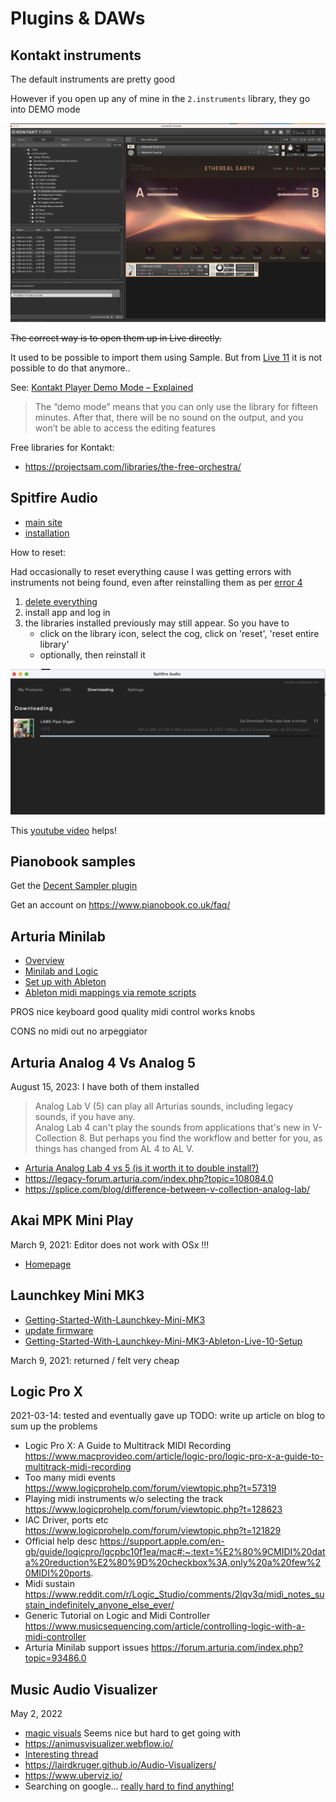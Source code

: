 
# Plugins & DAWs


## Kontakt instruments

The default instruments are pretty good 

However if you open up any of mine in the `2.instruments` library, they go into DEMO mode 

![alt](../assets/images/kontakt1.png)

~~The correct way is to open them up in Live directly.~~

It used to be possible to import them using Sample. But from [Live 11](https://help.ableton.com/hc/en-us/articles/115001134410-Supported-sample-formats) it is not possible to do that anymore..


See: [Kontakt Player Demo Mode – Explained](https://bedroomproducersblog.com/2020/04/23/kontakt-demo-mode/#:~:text=Question%3A%20Why%20do%20I%20see,the%20full%20version%20of%20Kontakt.)

> The “demo mode” means that you can only use the library for fifteen minutes. After that, there will be no sound on the output, and you won’t be able to access the editing features

Free libraries for Kontakt: 
- https://projectsam.com/libraries/the-free-orchestra/





## Spitfire Audio

- [main site](https://labs.spitfireaudio.com/)
- [installation](https://www.spitfireaudio.com/getting-started-labs) 

How to reset: 

Had occasionally to reset everything cause I was getting errors with instruments not being found, even after reinstalling them as per [error 4](https://spitfireaudio.zendesk.com/hc/en-us/articles/360006357354)

1. [delete everything](https://spitfireaudio.zendesk.com/hc/en-us/articles/4403731679121-How-do-I-Uninstall-a-Spitfire-Library-)
2. install app and log in 
3. the libraries installed previously may still appear. So you have to 
	* click on the library icon, select the cog, click on 'reset', 'reset entire library'
	* optionally, then reinstall it

![alt](../assets/images/spitfire-20231030155833.png)

This [youtube video](https://www.youtube.com/watch?v=1aM1pDguhlM) helps!



## Pianobook samples


Get the [Decent Sampler plugin](https://www.decentsamples.com/product/decent-sampler-plugin/)

Get an account on https://www.pianobook.co.uk/faq/




## Arturia Minilab

- [Overview](https://www.arturia.com/products/hybrid-synths/minilab-mkii/overview) 
- [Minilab and Logic](https://www.youtube.com/channel/UC42FCmmQtebb2AHSoBCq1Aw) 
- [Set up with Ableton](https://www.youtube.com/watch?v=CNmfXu6WkiA)
- [Ableton midi mappings via remote scripts](https://remotify.io/tutorials/midi-mapping-ableton-live#saving-midi-mappings)

PROS
nice keyboard
good quality
midi control works
knobs

CONS
no midi out 
no arpeggiator 


## Arturia Analog 4 Vs Analog 5

August 15, 2023: I have both of them installed 

> Analog Lab V (5) can play all Arturias sounds, including legacy sounds, if you have any.  
> Analog Lab 4 can't play the sounds from applications that's new in V-Collection 8. But perhaps you find the workflow and better for you, as things has changed from AL 4 to AL V.

* [Arturia Analog Lab 4 vs 5 (is it worth it to double install?)](https://forum.reasontalk.com/viewtopic.php?f=12&t=7528000&sid=b8deeb5a264c7477e2c0a392ef20b670)
* https://legacy-forum.arturia.com/index.php?topic=108084.0
* https://splice.com/blog/difference-between-v-collection-analog-lab/



## Akai MPK Mini Play

March 9, 2021: Editor does not work with OSx !!! 
- [Homepage](https://www.akaipro.com/mpk-mini-play-mpkminiplay)


## Launchkey Mini MK3

- [Getting-Started-With-Launchkey-Mini-MK3](https://support.novationmusic.com/hc/en-gb/articles/360009318600-Getting-Started-With-Launchkey-Mini-MK3)
- [update firmware](https://support.novationmusic.com/hc/en-gb/articles/360012823320)
- [Getting-Started-With-Launchkey-Mini-MK3-Ableton-Live-10-Setup](https://support.novationmusic.com/hc/en-gb/articles/360009288079-Getting-Started-With-Launchkey-Mini-MK3-Ableton-Live-10-Setup) 

March 9, 2021: returned / felt very cheap



## Logic Pro X

2021-03-14: tested and eventually gave up
TODO: write up article on blog to sum up the problems

- Logic Pro X: A Guide to Multitrack MIDI Recording
https://www.macprovideo.com/article/logic-pro/logic-pro-x-a-guide-to-multitrack-midi-recording
- Too many midi events
https://www.logicprohelp.com/forum/viewtopic.php?t=57319
- Playing midi instruments w/o selecting the track
https://www.logicprohelp.com/forum/viewtopic.php?t=128623
- IAC Driver, ports etc
https://www.logicprohelp.com/forum/viewtopic.php?t=121829
- Official help desc
https://support.apple.com/en-gb/guide/logicpro/lgcpbc10f1ea/mac#:~:text=%E2%80%9CMIDI%20data%20reduction%E2%80%9D%20checkbox%3A,only%20a%20few%20MIDI%20ports.
- Midi sustain 
https://www.reddit.com/r/Logic_Studio/comments/2lqv3q/midi_notes_sustain_indefinitely_anyone_else_ever/
- Generic Tutorial on Logic and Midi Controller
https://www.musicsequencing.com/article/controlling-logic-with-a-midi-controller
- Arturia Minilab support issues
https://forum.arturia.com/index.php?topic=93486.0




## Music Audio Visualizer

May 2, 2022

- [magic visuals](https://magicmusicvisuals.com/download) Seems nice but hard to get going with
- https://animusvisualizer.webflow.io/
- [Interesting thread](https://www.reddit.com/r/futurebeats/comments/a15a3d/realtime_music_visualizers/)
- https://lairdkruger.github.io/Audio-Visualizers/
- https://www.uberviz.io/
- Searching on google... [really hard to find anything!](https://www.google.com/search?q=music+visualizer+real+time)


